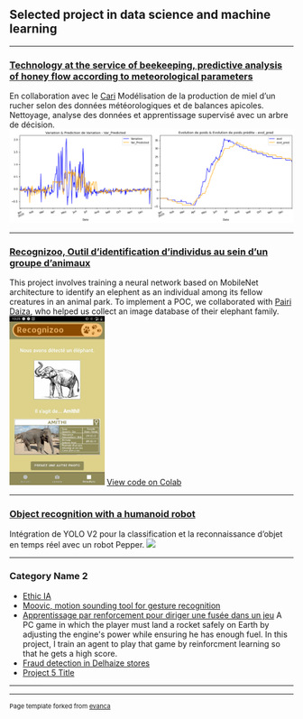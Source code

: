 ## Selected project in data science and machine learning

---
### [Technology at the service of beekeeping, predictive analysis of honey flow according to meteorological parameters](/pdf/204_TECHNOLOGIE.pdf)
En collaboration avec le [Cari](https://cari.be/-Qui-sommes-nous-.html?lang=fr)
Modélisation de la production de miel d’un rucher selon des données météorologiques et de balances apicoles. Nettoyage, analyse des données et apprentissage supervisé avec un arbre de décision.
<img src="images/mois_pluie_dt.png"/>

---

### [Recognizoo, Outil d’identification d’individus au sein d’un groupe d’animaux](/sample_page)
This project involves training a neural network based on MobileNet architecture to identify an elephent as an individual  among its fellow creatures in an animal park. To implement a POC, we collaborated with [Pairi Daiza](https://www.pairidaiza.eu/fr/decouvrir-le-parc), who helped us collect an image database of their elephant family. 
<img src="images/Recognizoo_mockup.jpg?raw=true" height="300"/>
[View code on Colab](https://colab.research.google.com/drive/1XUHkSbvqFyno_E0IPejy4dIR3VTwnklE?authuser=2#scrollTo=w5lEUuHg5WOr)

---
### [Object recognition with a humanoid robot ](https://youtu.be/oR90AfM_8Po)
Intégration de YOLO V2 pour la classification et la reconnaissance d’objet en temps réel avec un robot Pepper.
<img src="images/dummy_thumbnail.jpg?raw=true"/>

---

### Category Name 2

- [Ethic IA](https://ethique.ig.umons.ac.be/posts/2018-2019/D/index.html)
- [Moovic, motion sounding tool for gesture recognition ](https://youtu.be/qJFC17VqnXc)
- [Apprentissage par renforcement pour diriger une fusée dans un jeu](http://example.com/)
A PC game in which the player must land a rocket safely on Earth by adjusting the engine's power while ensuring he has enough fuel.  In this project, I train an agent to play that game by reinforcment learning so that he gets a high score. 
- [Fraud detection in Delhaize stores](http://example.com/)
- [Project 5 Title](http://example.com/)

---




---
<p style="font-size:11px">Page template forked from <a href="https://github.com/evanca/quick-portfolio">evanca</a></p>
<!-- Remove above link if you don't want to attibute -->

